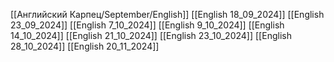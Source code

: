 [[Английский Карпец/September/English]]
[[English 18_09_2024]]
[[English 23_09_2024]]
[[English 7_10_2024]]
[[English 9_10_2024]]
[[English 14_10_2024]]
[[English 21_10_2024]]
[[English 23_10_2024]]
[[English 28_10_2024]]
[[English 20_11_2024]]
